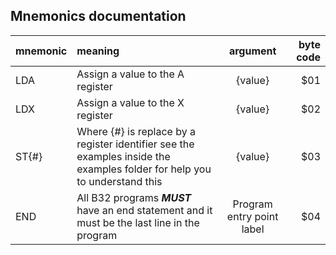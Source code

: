 Mnemonics documentation
-------------------
mnemonic | meaning | argument | byte code |
:--------|:--------|:--------:|---------:|
LDA | Assign a value to the A register | {value} | $01
LDX | Assign a value to the X register | {value} | $02
ST{#} | Where {#} is replace by a register identifier see the examples inside the examples folder for help you to understand this | {value} | $03
END | All B32 programs ***MUST*** have an end statement and it must be the last line in the program | Program entry point label | $04
